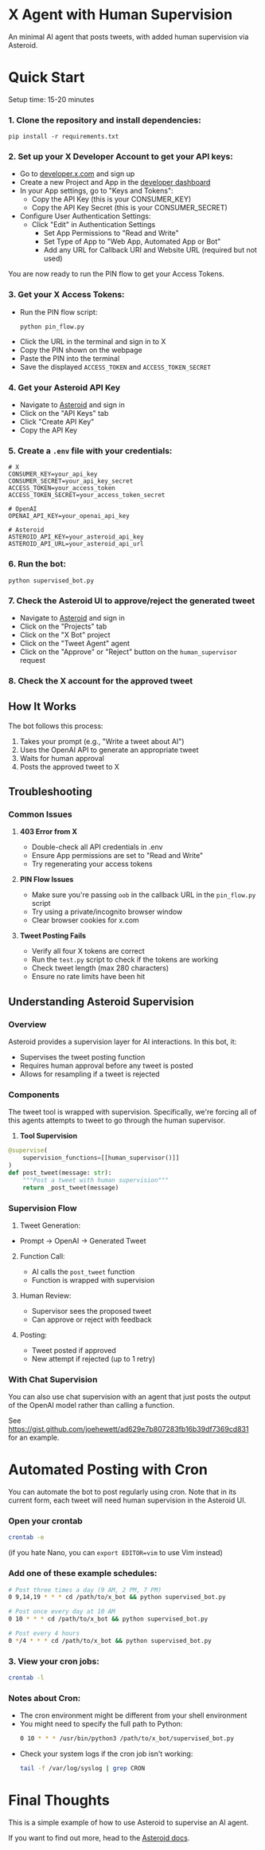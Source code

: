 # X Agent with Human Supervision

An minimal AI agent that posts tweets, with added human supervision via Asteroid.

# Quick Start
Setup time: 15-20 minutes

### 1. Clone the repository and install dependencies:
```
pip install -r requirements.txt
```

### 2. Set up your X Developer Account to get your API keys:
- Go to [developer.x.com](https://developer.x.com) and sign up
- Create a new Project and App in the [developer dashboard](https://developer.x.com/en/portal/projects-and-apps)
- In your App settings, go to "Keys and Tokens":
    - Copy the API Key (this is your CONSUMER_KEY)
    - Copy the API Key Secret (this is your CONSUMER_SECRET)
- Configure User Authentication Settings:
  - Click "Edit" in Authentication Settings
    - Set App Permissions to "Read and Write"
    - Set Type of App to "Web App, Automated App or Bot"
    - Add any URL for Callback URI and Website URL (required but not used)

You are now ready to run the PIN flow to get your Access Tokens.

### 3. Get your X Access Tokens:
- Run the PIN flow script:
   ```
   python pin_flow.py
   ```
- Click the URL in the terminal and sign in to X
- Copy the PIN shown on the webpage
- Paste the PIN into the terminal
- Save the displayed `ACCESS_TOKEN` and `ACCESS_TOKEN_SECRET`

### 4. Get your Asteroid API Key
- Navigate to [Asteroid](https://platform.asteroid.ai/) and sign in
- Click on the "API Keys" tab
- Click "Create API Key"
- Copy the API Key

### 5. Create a `.env` file with your credentials:
```
# X
CONSUMER_KEY=your_api_key
CONSUMER_SECRET=your_api_key_secret
ACCESS_TOKEN=your_access_token
ACCESS_TOKEN_SECRET=your_access_token_secret

# OpenAI
OPENAI_API_KEY=your_openai_api_key

# Asteroid
ASTEROID_API_KEY=your_asteroid_api_key
ASTEROID_API_URL=your_asteroid_api_url
```

### 6. Run the bot:
```
python supervised_bot.py
```

### 7. Check the Asteroid UI to approve/reject the generated tweet
- Navigate to [Asteroid](https://platform.asteroid.ai/) and sign in
- Click on the "Projects" tab
- Click on the "X Bot" project
- Click on the "Tweet Agent" agent
- Click on the "Approve" or "Reject" button on the `human_supervisor` request

### 8. Check the X account for the approved tweet

## How It Works

The bot follows this process:
1. Takes your prompt (e.g., "Write a tweet about AI")
2. Uses the OpenAI API to generate an appropriate tweet
3. Waits for human approval
4. Posts the approved tweet to X

## Troubleshooting

### Common Issues

1. **403 Error from X**
   - Double-check all API credentials in .env
   - Ensure App permissions are set to "Read and Write"
   - Try regenerating your access tokens

2. **PIN Flow Issues**
   - Make sure you're passing `oob` in the callback URL in the `pin_flow.py` script
   - Try using a private/incognito browser window
   - Clear browser cookies for x.com

3. **Tweet Posting Fails**
   - Verify all four X tokens are correct
   - Run the `test.py` script to check if the tokens are working
   - Check tweet length (max 280 characters)
   - Ensure no rate limits have been hit

## Understanding Asteroid Supervision

### Overview

Asteroid provides a supervision layer for AI interactions. In this bot, it:
- Supervises the tweet posting function
- Requires human approval before any tweet is posted
- Allows for resampling if a tweet is rejected

### Components

The tweet tool is wrapped with supervision. Specifically, we're forcing all of this agents attempts to tweet to go through the human supervisor.
1. **Tool Supervision**
```python
@supervise(
    supervision_functions=[[human_supervisor()]]
)
def post_tweet(message: str):
    """Post a tweet with human supervision"""
    return _post_tweet(message)
```

### Supervision Flow

1. Tweet Generation:
  - Prompt → OpenAI → Generated Tweet
   
2. Function Call:
   - AI calls the `post_tweet` function
   - Function is wrapped with supervision
   
3. Human Review:
   - Supervisor sees the proposed tweet
   - Can approve or reject with feedback
   
4. Posting:
   - Tweet posted if approved
   - New attempt if rejected (up to 1 retry)

### With Chat Supervision

You can also use chat supervision with an agent that just posts the output of the OpenAI model rather than calling a function.

See https://gist.github.com/joehewett/ad629e7b807283fb16b39df7369cd831 for an example.

# Automated Posting with Cron

You can automate the bot to post regularly using cron. Note that in its current form, each tweet will need human supervision in the Asteroid UI.

### Open your crontab
```bash
crontab -e
```
(if you hate Nano, you can `export EDITOR=vim` to use Vim instead)

### Add one of these example schedules:

```bash
# Post three times a day (9 AM, 2 PM, 7 PM)
0 9,14,19 * * * cd /path/to/x_bot && python supervised_bot.py

# Post once every day at 10 AM
0 10 * * * cd /path/to/x_bot && python supervised_bot.py

# Post every 4 hours
0 */4 * * * cd /path/to/x_bot && python supervised_bot.py
```

### 3. View your cron jobs:
```bash
crontab -l
```

### Notes about Cron:
- The cron environment might be different from your shell environment
- You might need to specify the full path to Python:
  ```bash
  0 10 * * * /usr/bin/python3 /path/to/x_bot/supervised_bot.py
  ```
- Check your system logs if the cron job isn't working:
  ```bash
  tail -f /var/log/syslog | grep CRON
  ```

# Final Thoughts

This is a simple example of how to use Asteroid to supervise an AI agent. 

If you want to find out more, head to the [Asteroid docs](https://docs.asteroid.ai/).

